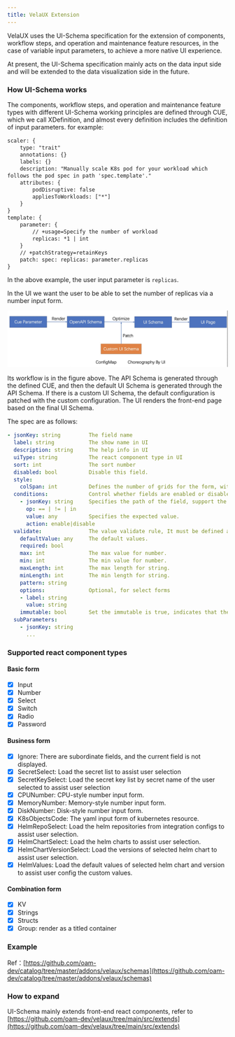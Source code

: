 ```yaml
---
title: VelaUX Extension
---
```


VelaUX uses the UI-Schema specification for the extension of components, workflow steps, and operation and maintenance feature resources, in the case of variable input parameters, to achieve a more native UI experience.

At present, the UI-Schema specification mainly acts on the data input side and will be extended to the data visualization side in the future.

### How UI-Schema works

The components, workflow steps, and operation and maintenance feature types with different UI-Schema working principles are defined through CUE, which we call XDefinition, and almost every definition includes the definition of input parameters. for example:

```cue
scaler: {
	type: "trait"
	annotations: {}
	labels: {}
	description: "Manually scale K8s pod for your workload which follows the pod spec in path 'spec.template'."
	attributes: {
		podDisruptive: false
		appliesToWorkloads: ["*"]
	}
}
template: {
	parameter: {
		// +usage=Specify the number of workload
		replicas: *1 | int
	}
	// +patchStrategy=retainKeys
	patch: spec: replicas: parameter.replicas
}
```

In the above example, the user input parameter is `replicas`.

In the UI we want the user to be able to set the number of replicas via a number input form.

![ui schema](../resources/ui-schema.jpg)

Its workflow is in the figure above. The API Schema is generated through the defined CUE, and then the default UI Schema is generated through the API Schema. If there is a custom UI Schema, the default configuration is patched with the custom configuration. The UI renders the front-end page based on the final UI Schema.

The spec are as follows:

```yaml
- jsonKey: string         The field name
  label: string           The show name in UI
  description: string     The help info in UI
  uiType: string          The react component type in UI
  sort: int               The sort number
  disabled: bool          Disable this field.
  style:  
    colSpan: int          Defines the number of grids for the form, with 24 representing 100% width.
  conditions:             Control whether fields are enabled or disabled by certain conditions.
    - jsonKey: string     Specifies the path of the field, support the peer and subordinate fields.
      op: == | != | in    
      value: any          Specifies the expected value.
      action: enable|disable
  validate:               The value validate rule, It must be defined as a whole. 
    defaultValue: any     The default values.
    required: bool
    max: int              The max value for number.
    min: int              The min value for number.
    maxLength: int        The max length for string.
    minLength: int        The min length for string.
    pattern: string
    options:              Optional, for select forms
    - label: string
      value: string
    immutable: bool       Set the immutable is true, indicates that the parameter cannot be changed.
  subParameters:
    - jsonKey: string
      ...
```

### Supported react component types

#### Basic form

- [x] Input
- [x] Number
- [x] Select
- [x] Switch
- [x] Radio
- [x] Password

#### Business form

- [x] Ignore: There are subordinate fields, and the current field is not displayed.
- [x] SecretSelect: Load the secret list to assist user selection
- [x] SecretKeySelect: Load the secret key list by secret name of the user selected to assist user selection
- [x] CPUNumber: CPU-style number input form.
- [x] MemoryNumber: Memory-style number input form.
- [x] DiskNumber: Disk-style number input form.
- [x] K8sObjectsCode: The yaml input form of kubernetes resource.
- [x] HelmRepoSelect: Load the helm repositories from integration configs to assist user selection.
- [x] HelmChartSelect: Load the helm charts to assist user selection.
- [x] HelmChartVersionSelect: Load the versions of selected helm chart to assist user selection.
- [x] HelmValues: Load the default values of selected helm chart and version to assist user config the custom values.

#### Combination form

- [x] KV
- [x] Strings
- [x] Structs
- [x] Group: render as a titled container

### Example

Ref：[https://github.com/oam-dev/catalog/tree/master/addons/velaux/schemas](https://github.com/oam-dev/catalog/tree/master/addons/velaux/schemas)

### How to expand

UI-Schema mainly extends front-end react components, refer to [https://github.com/oam-dev/velaux/tree/main/src/extends](https://github.com/oam-dev/velaux/tree/main/src/extends)
